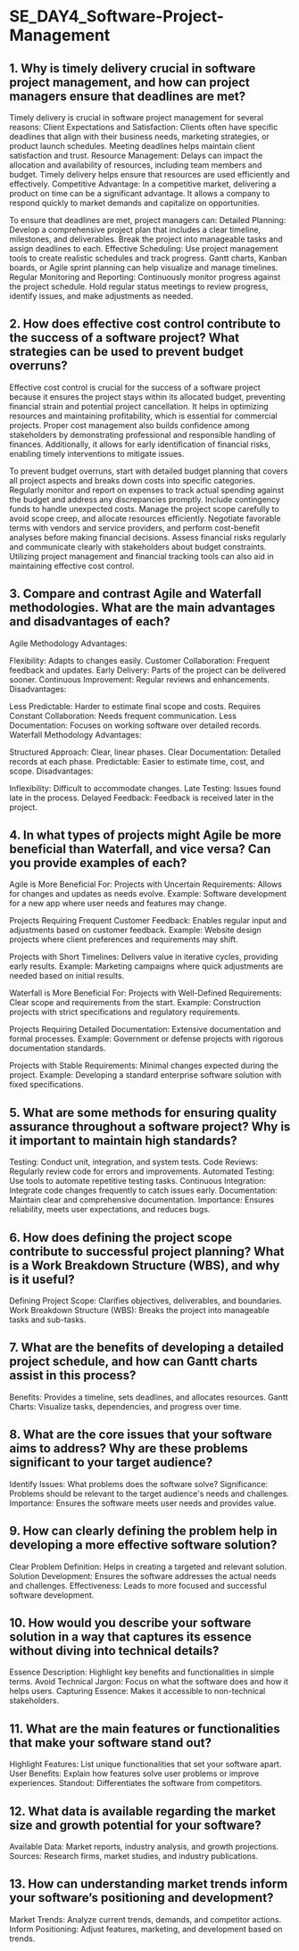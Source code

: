 # SE_DAY4_Software-Project-Management
## 1. Why is timely delivery crucial in software project management, and how can project managers ensure that deadlines are met?

Timely delivery is crucial in software project management for several reasons:
Client Expectations and Satisfaction: Clients often have specific deadlines that align with their business needs, marketing strategies, or product launch schedules. Meeting deadlines helps maintain client satisfaction and trust.
Resource Management: Delays can impact the allocation and availability of resources, including team members and budget. Timely delivery helps ensure that resources are used efficiently and effectively.
Competitive Advantage: In a competitive market, delivering a product on time can be a significant advantage. It allows a company to respond quickly to market demands and capitalize on opportunities.

To ensure that deadlines are met, project managers can:
Detailed Planning: Develop a comprehensive project plan that includes a clear timeline, milestones, and deliverables. Break the project into manageable tasks and assign deadlines to each.
Effective Scheduling: Use project management tools to create realistic schedules and track progress. Gantt charts, Kanban boards, or Agile sprint planning can help visualize and manage timelines.
Regular Monitoring and Reporting: Continuously monitor progress against the project schedule. Hold regular status meetings to review progress, identify issues, and make adjustments as needed.

## 2. How does effective cost control contribute to the success of a software project? What strategies can be used to prevent budget overruns?
Effective cost control is crucial for the success of a software project because it ensures the project stays within its allocated budget, preventing financial strain and potential project cancellation. It helps in optimizing resources and maintaining profitability, which is essential for commercial projects. Proper cost management also builds confidence among stakeholders by demonstrating professional and responsible handling of finances. Additionally, it allows for early identification of financial risks, enabling timely interventions to mitigate issues.

To prevent budget overruns, start with detailed budget planning that covers all project aspects and breaks down costs into specific categories. Regularly monitor and report on expenses to track actual spending against the budget and address any discrepancies promptly. Include contingency funds to handle unexpected costs. Manage the project scope carefully to avoid scope creep, and allocate resources efficiently. Negotiate favorable terms with vendors and service providers, and perform cost-benefit analyses before making financial decisions. Assess financial risks regularly and communicate clearly with stakeholders about budget constraints. Utilizing project management and financial tracking tools can also aid in maintaining effective cost control.

## 3. Compare and contrast Agile and Waterfall methodologies. What are the main advantages and disadvantages of each?
Agile Methodology
Advantages:

Flexibility: Adapts to changes easily.
Customer Collaboration: Frequent feedback and updates.
Early Delivery: Parts of the project can be delivered sooner.
Continuous Improvement: Regular reviews and enhancements.
Disadvantages:

Less Predictable: Harder to estimate final scope and costs.
Requires Constant Collaboration: Needs frequent communication.
Less Documentation: Focuses on working software over detailed records.
Waterfall Methodology
Advantages:

Structured Approach: Clear, linear phases.
Clear Documentation: Detailed records at each phase.
Predictable: Easier to estimate time, cost, and scope.
Disadvantages:

Inflexibility: Difficult to accommodate changes.
Late Testing: Issues found late in the process.
Delayed Feedback: Feedback is received later in the project.

## 4. In what types of projects might Agile be more beneficial than Waterfall, and vice versa? Can you provide examples of each?
Agile is More Beneficial For:
Projects with Uncertain Requirements: Allows for changes and updates as needs evolve.
Example: Software development for a new app where user needs and features may change.

Projects Requiring Frequent Customer Feedback: Enables regular input and adjustments based on customer feedback.
Example: Website design projects where client preferences and requirements may shift.

Projects with Short Timelines: Delivers value in iterative cycles, providing early results.
Example: Marketing campaigns where quick adjustments are needed based on initial results.

Waterfall is More Beneficial For:
Projects with Well-Defined Requirements: Clear scope and requirements from the start.
Example: Construction projects with strict specifications and regulatory requirements.

Projects Requiring Detailed Documentation: Extensive documentation and formal processes.
Example: Government or defense projects with rigorous documentation standards.

Projects with Stable Requirements: Minimal changes expected during the project.
Example: Developing a standard enterprise software solution with fixed specifications.
## 5. What are some methods for ensuring quality assurance throughout a software project? Why is it important to maintain high standards?
Testing: Conduct unit, integration, and system tests.
Code Reviews: Regularly review code for errors and improvements.
Automated Testing: Use tools to automate repetitive testing tasks.
Continuous Integration: Integrate code changes frequently to catch issues early.
Documentation: Maintain clear and comprehensive documentation.
Importance: Ensures reliability, meets user expectations, and reduces bugs.

## 6. How does defining the project scope contribute to successful project planning? What is a Work Breakdown Structure (WBS), and why is it useful?
Defining Project Scope: Clarifies objectives, deliverables, and boundaries.
Work Breakdown Structure (WBS): Breaks the project into manageable tasks and sub-tasks.

## 7. What are the benefits of developing a detailed project schedule, and how can Gantt charts assist in this process?
Benefits: Provides a timeline, sets deadlines, and allocates resources.
Gantt Charts: Visualize tasks, dependencies, and progress over time.

## 8. What are the core issues that your software aims to address? Why are these problems significant to your target audience?
Identify Issues: What problems does the software solve?
Significance: Problems should be relevant to the target audience's needs and challenges.
Importance: Ensures the software meets user needs and provides value.

## 9. How can clearly defining the problem help in developing a more effective software solution?
Clear Problem Definition: Helps in creating a targeted and relevant solution.
Solution Development: Ensures the software addresses the actual needs and challenges.
Effectiveness: Leads to more focused and successful software development.

## 10. How would you describe your software solution in a way that captures its essence without diving into technical details?
Essence Description: Highlight key benefits and functionalities in simple terms.
Avoid Technical Jargon: Focus on what the software does and how it helps users.
Capturing Essence: Makes it accessible to non-technical stakeholders.

## 11. What are the main features or functionalities that make your software stand out?
Highlight Features: List unique functionalities that set your software apart.
User Benefits: Explain how features solve user problems or improve experiences.
Standout: Differentiates the software from competitors.

## 12. What data is available regarding the market size and growth potential for your software?
Available Data: Market reports, industry analysis, and growth projections.
Sources: Research firms, market studies, and industry publications.

## 13. How can understanding market trends inform your software’s positioning and development?
Market Trends: Analyze current trends, demands, and competitor actions.
Inform Positioning: Adjust features, marketing, and development based on trends.
